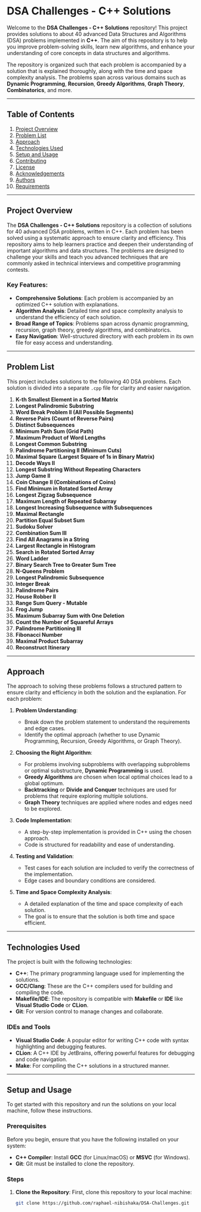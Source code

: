 # DSA Challenges - C++ Solutions

Welcome to the **DSA Challenges - C++ Solutions** repository! This project provides solutions to about 40 advanced Data Structures and Algorithms (DSA) problems implemented in **C++**. The aim of this repository is to help you improve problem-solving skills, learn new algorithms, and enhance your understanding of core concepts in data structures and algorithms.

The repository is organized such that each problem is accompanied by a solution that is explained thoroughly, along with the time and space complexity analysis. The problems span across various domains such as **Dynamic Programming**, **Recursion**, **Greedy Algorithms**, **Graph Theory**, **Combinatorics**, and more.

---

## Table of Contents

1. [Project Overview](#project-overview)
2. [Problem List](#problem-list)
3. [Approach](#approach)
4. [Technologies Used](#technologies-used)
5. [Setup and Usage](#setup-and-usage)
6. [Contributing](#contributing)
7. [License](#license)
8. [Acknowledgements](#acknowledgements)
9. [Authors](#authors)
10. [Requirements](#requirements)

---

## Project Overview

The **DSA Challenges - C++ Solutions** repository is a collection of solutions for 40 advanced DSA problems, written in C++. Each problem has been solved using a systematic approach to ensure clarity and efficiency. This repository aims to help learners practice and deepen their understanding of important algorithms and data structures. The problems are designed to challenge your skills and teach you advanced techniques that are commonly asked in technical interviews and competitive programming contests.

### Key Features:
- **Comprehensive Solutions**: Each problem is accompanied by an optimized C++ solution with explanations.
- **Algorithm Analysis**: Detailed time and space complexity analysis to understand the efficiency of each solution.
- **Broad Range of Topics**: Problems span across dynamic programming, recursion, graph theory, greedy algorithms, and combinatorics.
- **Easy Navigation**: Well-structured directory with each problem in its own file for easy access and understanding.

---

## Problem List

This project includes solutions to the following 40 DSA problems. Each solution is divided into a separate `.cpp` file for clarity and easier navigation.

1. **K-th Smallest Element in a Sorted Matrix**
2. **Longest Palindromic Substring**
3. **Word Break Problem II (All Possible Segments)**
4. **Reverse Pairs (Count of Reverse Pairs)**
5. **Distinct Subsequences**
6. **Minimum Path Sum (Grid Path)**
7. **Maximum Product of Word Lengths**
8. **Longest Common Substring**
9. **Palindrome Partitioning II (Minimum Cuts)**
10. **Maximal Square (Largest Square of 1s in Binary Matrix)**
11. **Decode Ways II**
12. **Longest Substring Without Repeating Characters**
13. **Jump Game II**
14. **Coin Change II (Combinations of Coins)**
15. **Find Minimum in Rotated Sorted Array**
16. **Longest Zigzag Subsequence**
17. **Maximum Length of Repeated Subarray**
18. **Longest Increasing Subsequence with Subsequences**
19. **Maximal Rectangle**
20. **Partition Equal Subset Sum**
21. **Sudoku Solver**
22. **Combination Sum III**
23. **Find All Anagrams in a String**
24. **Largest Rectangle in Histogram**
25. **Search in Rotated Sorted Array**
26. **Word Ladder**
27. **Binary Search Tree to Greater Sum Tree**
28. **N-Queens Problem**
29. **Longest Palindromic Subsequence**
30. **Integer Break**
31. **Palindrome Pairs**
32. **House Robber II**
33. **Range Sum Query - Mutable**
34. **Frog Jump**
35. **Maximum Subarray Sum with One Deletion**
36. **Count the Number of Squareful Arrays**
37. **Palindrome Partitioning III**
38. **Fibonacci Number**
39. **Maximal Product Subarray**
40. **Reconstruct Itinerary**

---

## Approach

The approach to solving these problems follows a structured pattern to ensure clarity and efficiency in both the solution and the explanation. For each problem:

1. **Problem Understanding**:
   - Break down the problem statement to understand the requirements and edge cases.
   - Identify the optimal approach (whether to use Dynamic Programming, Recursion, Greedy Algorithms, or Graph Theory).

2. **Choosing the Right Algorithm**:
   - For problems involving subproblems with overlapping subproblems or optimal substructure, **Dynamic Programming** is used.
   - **Greedy Algorithms** are chosen when local optimal choices lead to a global optimum.
   - **Backtracking** or **Divide and Conquer** techniques are used for problems that require exploring multiple solutions.
   - **Graph Theory** techniques are applied where nodes and edges need to be explored.

3. **Code Implementation**:
   - A step-by-step implementation is provided in C++ using the chosen approach.
   - Code is structured for readability and ease of understanding.

4. **Testing and Validation**:
   - Test cases for each solution are included to verify the correctness of the implementation.
   - Edge cases and boundary conditions are considered.

5. **Time and Space Complexity Analysis**:
   - A detailed explanation of the time and space complexity of each solution.
   - The goal is to ensure that the solution is both time and space efficient.

---

## Technologies Used

The project is built with the following technologies:

- **C++**: The primary programming language used for implementing the solutions.
- **GCC/Clang**: These are the C++ compilers used for building and compiling the code.
- **Makefile/IDE**: The repository is compatible with **Makefile** or **IDE** like **Visual Studio Code** or **CLion**.
- **Git**: For version control to manage changes and collaborate.

### IDEs and Tools
- **Visual Studio Code**: A popular editor for writing C++ code with syntax highlighting and debugging features.
- **CLion**: A C++ IDE by JetBrains, offering powerful features for debugging and code navigation.
- **Make**: For compiling the C++ solutions in a structured manner.

---

## Setup and Usage

To get started with this repository and run the solutions on your local machine, follow these instructions.

### Prerequisites

Before you begin, ensure that you have the following installed on your system:

- **C++ Compiler**: Install **GCC** (for Linux/macOS) or **MSVC** (for Windows).
- **Git**: Git must be installed to clone the repository.

### Steps

1. **Clone the Repository**:
   First, clone this repository to your local machine:
   ```bash
   git clone https://github.com/raphael-nibishaka/DSA-Challenges.git
